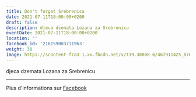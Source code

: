 ```yaml
---
title: Don't forget Srebrenica
date: 2021-07-11T18:00:00+0200
draft: false
description: djeca dzemata Lozana za Srebrenicu
eventDate: 2021-07-11T18:00:00+0200
location: ''
facebook_id: '216159003711963'
weight: 30
image: https://scontent-fra3-1.xx.fbcdn.net/v/t39.30808-6/467911425_8702124949883247_8451066247417132989_n.jpg?_nc_cat=103&ccb=1-7&_nc_sid=9e60e4&_nc_eui2=AeGxBM5gmFoBDnSrQC1cOb3STHlsLy7Cd4JMeWwvLsJ3ggEqyGsB_zl-XvvPGWy8f0UPzzWjAuO3Zv4k3PBjBnj3&_nc_ohc=kiJgK1ee5_EQ7kNvwEBM8fW&_nc_oc=AdlONMVRji6f0kgqerjDd-4HKCw_YsmzZXA5TNK87o9pfH1xHevzR4xzE2w26uNDluY&_nc_zt=23&_nc_ht=scontent-fra3-1.xx&edm=ABTKTjYEAAAA&_nc_gid=cYk-_7VuxsoQwbMS8iHeeg&oh=00_AfKPlGhYJRKYz1_U86_yJr4Z_aqkuDH-00QnDJ9RJ7QH5g&oe=6820BAD9
---
```


djeca dzemata Lozana za Srebrenicu

---

Plus d'informations sur [Facebook](https://facebook.com/events/216159003711963)